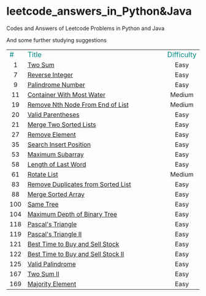 # leetcode_answers_in_Python&Java
Codes and Answers of Leetcode Problems in Python and Java

And some further studying suggestions

<table class="table table-bordered table-striped table-condensed">
    <tr>
        <td><font size="4px" color="#0x888888">#</font></td>
        <td align = "left" colspan='20' width = "100%"><font size="4px" color="#0x888888">Title</font></td>
        <td><font size="4px" color="#0x888888">Difficulty</font></td>
    </tr>
    <tr>
    	<td align="center">1</td>
		<td colspan='20' width = "100%"><a href="https://github.com/Tustune/leetcode_answers_in_Python-Java/blob/master/%231_Two_Sum.md">Two Sum</font></td>
		<td align="center">Easy</td>
    </tr>
    <tr>
    	<td align="center">7</td>
		<td colspan='20' width = "100%"><a href="https://github.com/Tustune/leetcode_answers_in_Python-Java/blob/master/%237_Reverse_Integer.md">Reverse Integer</font></td>
		<td align="center">Easy</td>
    </tr>
    <tr>
    	<td align="center">9</td>
		<td colspan='20' width = "100%"><a href="https://github.com/Tustune/leetcode_answers_in_Python-Java/blob/master/%239_Palindrome_Number.md">Palindrome Number</font></td>
		<td align="center">Easy</td>
    </tr>
		 <tr>
    	<td align="center">11</td>
		<td colspan='20' width = "100%"><a href="https://github.com/Tustune/leetcode_answers_in_Python-Java/blob/master/%231-%23100/%2311.%20Container%20With%20Most%20Water.md">Container With Most Water</font></td>
		<td align="center">Medium</td>
    </tr>
		 <tr>
    	<td align="center">19</td>
		<td colspan='20' width = "100%"><a href="https://github.com/Tustune/leetcode-Python-Java/blob/master/%231-%23100/%2319.%20Remove%20Nth%20Node%20From%20End%20of%20List.md">Remove Nth Node From End of List</font></td>
		<td align="center">Medium</td>
    </tr>
    <tr>
    	<td align="center">20</td>
		<td colspan='20' width = "100%"><a href="https://github.com/Tustune/leetcode_answers_in_Python-Java/blob/master/%2320_Valid_Parentheses.md">Valid Parentheses</font></td>
		<td align="center">Easy</td>
    </tr>
    <tr>
    	<td align="center">21</td>
		<td colspan='20' width = "100%"><a href="https://github.com/Tustune/leetcode_answers_in_Python-Java/blob/master/%2321_Merge_Two_Sorted_Lists.md">Merge Two Sorted Lists</font></td>
		<td align="center">Easy</td>
    </tr>
    <tr>
    	<td align="center">27</td>
		<td colspan='20' width = "100%"><a href="https://github.com/Tustune/leetcode_answers_in_Python-Java/blob/master/%2327_Remove_Element.md">Remove Element</font></td>
		<td align="center">Easy</td>
    </tr>
    <tr>
    	<td align="center">35</td>
		<td colspan='20' width = "100%"><a href="https://github.com/Tustune/leetcode_answers_in_Python-Java/blob/master/%2335_Search_Insert_Position.md">Search Insert Position</font></td>
		<td align="center">Easy</td>
    </tr>
    <tr>
    	<td align="center">53</td>
		<td colspan='20' width = "100%"><a href="https://github.com/Tustune/leetcode_answers_in_Python-Java/blob/master/%2353_Maximum_Subarray.md">Maximum Subarray</font></td>
		<td align="center">Easy</td>
    </tr>
    <tr>
    	<td align="center">58</td>
		<td colspan='20' width = "100%"><a href="https://github.com/Tustune/leetcode_answers_in_Python-Java/blob/master/%2358_Length_of_Last_Word.md">Length of Last Word</font></td>
		<td align="center">Easy</td>
    </tr>
    <tr>
    	<td align="center">61</td>
		<td colspan='20' width = "100%"><a href="https://github.com/Tustune/leetcode-Python-Java/blob/master/%231-%23100/%2361.%20Rotate%20List.md">Rotate List</font></td>
		<td align="center">Medium</td>
    </tr>
    <tr>
    	<td align="center">83</td>
		<td colspan='20' width = "100%"><a href="https://github.com/Tustune/leetcode_answers_in_Python-Java/blob/master/%2383_Remove_Duplicates_from_Sorted_List.md">Remove Duplicates from Sorted List</font></td>
		<td align="center">Easy</td>
    </tr>
    <tr>
    	<td align="center">88</td>
		<td colspan='20' width = "100%"><a href="https://github.com/Tustune/leetcode_answers_in_Python-Java/blob/master/%2388_Merge_Sorted_Array.md">Merge Sorted Array</font></td>
		<td align="center">Easy</td>
    </tr>
    <tr>
    	<td align="center">100</td>
		<td colspan='20' width = "100%"><a href="https://github.com/Tustune/leetcode_answers_in_Python-Java/blob/master/%23100_Same_Tree.md">Same Tree</font></td>
		<td align="center">Easy</td>
    </tr>
    <tr>
    	<td align="center">104</td>
		<td colspan='20' width = "100%"><a href="https://github.com/Tustune/leetcode_answers_in_Python-Java/blob/master/%23104_Maximum_Depth_of_Binary_Tree.md">Maximum Depth of Binary Tree</font></td>
		<td align="center">Easy</td>
    </tr>
    <tr>
    	<td align="center">118</td>
		<td colspan='20' width = "100%"><a href="https://github.com/Tustune/leetcode_answers_in_Python-Java/blob/master/%23118_Pascal's_Triangle.md">Pascal's Triangle</font></td>
		<td align="center">Easy</td>
    </tr>
    <tr>
    	<td align="center">119</td>
		<td colspan='20' width = "100%"><a href="https://github.com/Tustune/leetcode_answers_in_Python-Java/blob/master/%23119_Pascal's_Triangle_II.md">Pascal's Triangle II</font></td>
		<td align="center">Easy</td>
    </tr>
    <tr>
    	<td align="center">121</td>
		<td colspan='20' width = "100%"><a href="https://github.com/Tustune/leetcode_answers_in_Python-Java/blob/master/%23121_Best_Time_to_Buy_and_Sell_Stock.md">Best Time to Buy and Sell Stock</font></td>
		<td align="center">Easy</td>
    </tr>
    <tr>
    	<td align="center">122</td>
		<td colspan='20' width = "100%"><a href="https://github.com/Tustune/leetcode_answers_in_Python-Java/blob/master/%23101-%23200/%23122.%20Best%20Time%20to%20Buy%20and%20Sell%20Stock%20II.md">Best Time to Buy and Sell Stock II</font></td>
		<td align="center">Easy</td>
    </tr>
    <tr>
    	<td align="center">125</td>
		<td colspan='20' width = "100%"><a href="https://github.com/Tustune/leetcode_answers_in_Python-Java/blob/master/%23125_Valid_Palindrome.md">Valid Palindrome</font></td>
		<td align="center">Easy</td>
    </tr>
    <tr>
    	<td align="center">167</td>
		<td colspan='20' width = "100%"><a href="https://github.com/Tustune/leetcode_answers_in_Python-Java/blob/master/%23167_Two_Sum_II%20-%20Input%20array%20is%20sorted.md">Two Sum II</font></td>
		<td align="center">Easy</td>
    </tr>
		<tr>
    	<td align="center">169</td>
		<td colspan='20' width = "100%"><a href="https://github.com/Tustune/leetcode_answers_in_Python-Java/blob/master/%23101-%23200/%23169.%20Majority%20Element.md">Majority Element</font></td>
		<td align="center">Easy</td>
    </tr>
<table>